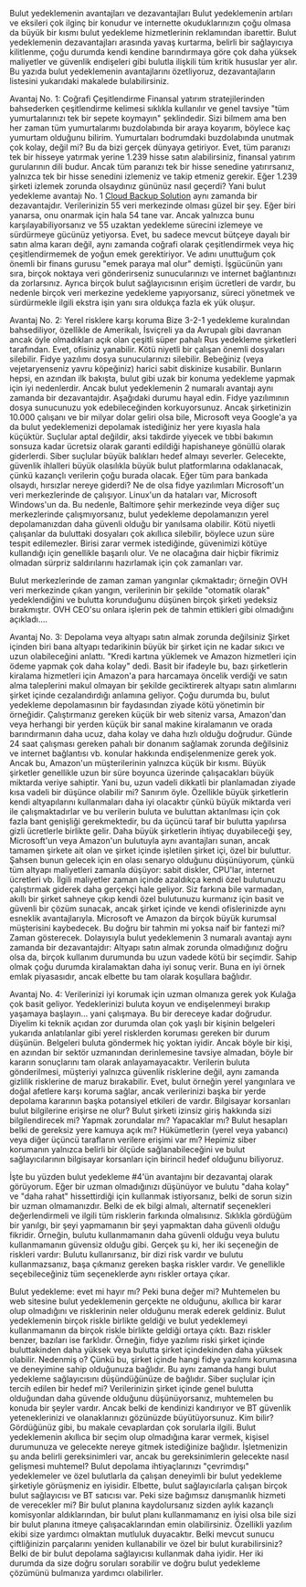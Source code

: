 Bulut yedeklemenin avantajları ve dezavantajları
Bulut yedeklemenin artıları ve eksileri çok ilginç bir konudur ve internette okuduklarınızın çoğu olmasa da büyük bir kısmı bulut yedekleme hizmetlerinin reklamından ibarettir. Bulut yedeklemenin dezavantajları arasında yavaş kurtarma, belirli bir sağlayıcıya kilitlenme, çoğu durumda kendi kendine barındırmaya göre çok daha yüksek maliyetler ve güvenlik endişeleri gibi bulutla ilişkili tüm kritik hususlar yer alır. Bu yazıda bulut yedeklemenin avantajlarını özetliyoruz, dezavantajların listesini yukarıdaki makalede bulabilirsiniz.

Avantaj No. 1: Coğrafi Çeşitlendirme
Finansal yatırım stratejilerinden bahsederken çeşitlendirme kelimesi sıklıkla kullanılır ve genel tavsiye "tüm yumurtalarınızı tek bir sepete koymayın" şeklindedir. Sizi bilmem ama ben her zaman tüm yumurtalarımı buzdolabında bir araya koyarım, böylece kaç yumurtam olduğunu bilirim. Yumurtaları bodrumdaki buzdolabında unutmak çok kolay, değil mi? Bu da bizi gerçek dünyaya getiriyor. Evet, tüm paranızı tek bir hisseye yatırmak yerine 1.239 hisse satın alabilirsiniz, finansal yatırım gurularının dili budur. Ancak tüm paranızı tek bir hisse senedine yatırırsanız, yalnızca tek bir hisse senedini izlemeniz ve takip etmeniz gerekir. Eğer 1.239 şirketi izlemek zorunda olsaydınız gününüz nasıl geçerdi?
Yani bulut yedekleme avantajı No. 1 [Cloud Backup Solution](https://backupchain.com/en/backupchain/) aynı zamanda bir dezavantajdır. Verilerinizin 55 veri merkezinde olması güzel bir şey. Eğer biri yanarsa, onu onarmak için hala 54 tane var. Ancak yalnızca bunu karşılayabiliyorsanız ve 55 uzaktan yedekleme sürecini izlemeye ve sürdürmeye gücünüz yetiyorsa. Evet, bu sadece mevcut bütçeye dayalı bir satın alma kararı değil, aynı zamanda coğrafi olarak çeşitlendirmek veya hiç çeşitlendirmemek de yoğun emek gerektiriyor.
Ve adını unuttuğum çok önemli bir finans gurusu "emek paraya mal olur" demişti. İşgücünün yanı sıra, birçok noktaya veri gönderirseniz sunucularınızı ve internet bağlantınızı da zorlarsınız. Ayrıca birçok bulut sağlayıcısının erişim ücretleri de vardır, bu nedenle birçok veri merkezine yedekleme yapıyorsanız, süreci yönetmek ve sürdürmekle ilgili ekstra işin yanı sıra oldukça fazla ek yük oluşur.

Avantaj No. 2: Yerel risklere karşı koruma
Bize 3-2-1 yedekleme kuralından bahsediliyor, özellikle de Amerikalı, İsviçreli ya da Avrupalı gibi davranan ancak öyle olmadıkları açık olan çeşitli süper pahalı Rus yedekleme şirketleri tarafından. Evet, ofisiniz yanabilir. Kötü niyetli bir çalışan önemli dosyaları silebilir. Fidye yazılımı dosya sunucularınızı silebilir. Bebeğiniz (veya vejetaryenseniz yavru köpeğiniz) harici sabit diskinize kusabilir. Bunların hepsi, en azından ilk bakışta, bulut gibi uzak bir konuma yedekleme yapmak için iyi nedenlerdir.
Ancak bulut yedeklemenin 2 numaralı avantajı aynı zamanda bir dezavantajdır. Aşağıdaki durumu hayal edin. Fidye yazılımının dosya sunucunuzu yok edebileceğinden korkuyorsunuz. Ancak şirketinizin 10.000 çalışanı ve bir milyar dolar geliri olsa bile, Microsoft veya Google'a ya da bulut yedeklemenizi depolamak istediğiniz her yere kıyasla hala küçüktür. Suçlular aptal değildir, aksi takdirde yiyecek ve tıbbi bakımın sonsuza kadar ücretsiz olarak garanti edildiği hapishaneye gönüllü olarak giderlerdi.
Siber suçlular büyük balıkları hedef almayı severler. Gelecekte, güvenlik ihlalleri büyük olasılıkla büyük bulut platformlarına odaklanacak, çünkü kazançlı verilerin çoğu burada olacak. Eğer tüm para bankada olsaydı, hırsızlar nereye giderdi? Ne de olsa fidye yazılımları Microsoft'un veri merkezlerinde de çalışıyor. Linux'un da hataları var, Microsoft Windows'un da. Bu nedenle, Baltimore şehir merkezinde veya diğer suç merkezlerinde çalışmıyorsanız, bulut yedekleme depolamanızın yerel depolamanızdan daha güvenli olduğu bir yanılsama olabilir. Kötü niyetli çalışanlar da buluttaki dosyaları çok akıllıca silebilir, böylece uzun süre tespit edilemezler. Birisi zarar vermek istediğinde, güvenimizi kötüye kullandığı için genellikle başarılı olur. Ve ne olacağına dair hiçbir fikrimiz olmadan sürpriz saldırılarını hazırlamak için çok zamanları var.


Bulut merkezlerinde de zaman zaman yangınlar çıkmaktadır; örneğin OVH veri merkezinde çıkan yangın, verilerinin bir şekilde "otomatik olarak" yedeklendiğini ve bulutta korunduğunu düşünen birçok şirketi yedeksiz bırakmıştır. OVH CEO'su onlara işlerin pek de tahmin ettikleri gibi olmadığını açıkladı....


Avantaj No. 3: Depolama veya altyapı satın almak zorunda değilsiniz
Şirket içinden biri bana altyapı tedarikinin büyük bir şirket için ne kadar sıkıcı ve uzun olabileceğini anlattı. "Kredi kartına yüklemek ve Amazon hizmetleri için ödeme yapmak çok daha kolay" dedi. Basit bir ifadeyle bu, bazı şirketlerin kiralama hizmetleri için Amazon'a para harcamaya öncelik verdiği ve satın alma taleplerini makul olmayan bir şekilde geciktirerek altyapı satın alımlarını şirket içinde cezalandırdığı anlamına geliyor. Çoğu durumda bu, bulut yedekleme depolamasının bir faydasından ziyade kötü yönetimin bir örneğidir.
Çalıştırmanız gereken küçük bir web siteniz varsa, Amazon'dan veya herhangi bir yerden küçük bir sanal makine kiralamanın ve orada barındırmanın daha ucuz, daha kolay ve daha hızlı olduğu doğrudur. Günde 24 saat çalışması gereken pahalı bir donanım sağlamak zorunda değilsiniz ve internet bağlantısı vb. konular hakkında endişelenmenize gerek yok. Ancak bu, Amazon'un müşterilerinin yalnızca küçük bir kısmı. Büyük şirketler genellikle uzun bir süre boyunca üzerinde çalışacakları büyük miktarda veriye sahiptir.
Yani bu, uzun vadeli dikkatli bir planlamadan ziyade kısa vadeli bir düşünce olabilir mi? Sanırım öyle. Özellikle büyük şirketlerin kendi altyapılarını kullanmaları daha iyi olacaktır çünkü büyük miktarda veri ile çalışmaktadırlar ve bu verilerin buluta ve buluttan aktarılması için çok fazla bant genişliği gerekmektedir, bu da üçüncü taraf bir bulutta yapılırsa gizli ücretlerle birlikte gelir.
Daha büyük şirketlerin ihtiyaç duyabileceği şey, Microsoft'un veya Amazon'un bulutuyla aynı avantajları sunan, ancak tamamen şirkete ait olan ve şirket içinde işletilen şirket içi, özel bir buluttur. Şahsen bunun gelecek için en olası senaryo olduğunu düşünüyorum, çünkü tüm altyapı maliyetleri zamanla düşüyor: sabit diskler, CPU'lar, internet ücretleri vb. İlgili maliyetler zaman içinde azaldıkça kendi özel bulutunuzu çalıştırmak giderek daha gerçekçi hale geliyor. Siz farkına bile varmadan, akıllı bir şirket sahneye çıkıp kendi özel bulutunuzu kurmanız için basit ve güvenli bir çözüm sunacak, ancak şirket içinde ve kendi ofislerinizde aynı esneklik avantajlarıyla. Microsoft ve Amazon da birçok büyük kurumsal müşterisini kaybedecek. Bu doğru bir tahmin mi yoksa naif bir fantezi mi? Zaman gösterecek.
Dolayısıyla bulut yedeklemenin 3 numaralı avantajı aynı zamanda bir dezavantajdır: Altyapı satın almak zorunda olmadığınız doğru olsa da, birçok kullanım durumunda bu uzun vadede kötü bir seçimdir. Sahip olmak çoğu durumda kiralamaktan daha iyi sonuç verir. Buna en iyi örnek emlak piyasasıdır, ancak elbette bu tam olarak koşullara bağlıdır.

Avantaj No. 4: Verilerinizi iyi korumak için uzman olmanıza gerek yok
Kulağa çok basit geliyor. Yedeklerinizi buluta koyun ve endişelenmeyi bırakıp yaşamaya başlayın... yani çalışmaya. Bu bir dereceye kadar doğrudur. Diyelim ki teknik açıdan zor durumda olan çok yaşlı bir kişinin belgeleri yukarıda anlatılanlar gibi yerel risklerden koruması gereken bir durum düşünün. Belgeleri buluta göndermek hiç yoktan iyidir. Ancak böyle bir kişi, en azından bir sektör uzmanından derinlemesine tavsiye almadan, böyle bir kararın sonuçlarını tam olarak anlayamayacaktır. Verilerin buluta gönderilmesi, müşteriyi yalnızca güvenlik risklerine değil, aynı zamanda gizlilik risklerine de maruz bırakabilir. Evet, bulut örneğin yerel yangınlara ve doğal afetlere karşı koruma sağlar, ancak verilerinizi başka bir yerde depolama kararının başka potansiyel etkileri de vardır.
Bilgisayar korsanları bulut bilgilerine erişirse ne olur? Bulut şirketi izinsiz giriş hakkında sizi bilgilendirecek mi? Yapmak zorundalar mı? Yapacaklar mı? Bulut hesapları belki de gereksiz yere kamuya açık mı? Hükümetlerin (yerel veya yabancı) veya diğer üçüncü tarafların verilere erişimi var mı? Hepimiz siber korumanın yalnızca belirli bir ölçüde sağlanabileceğini ve bulut sağlayıcılarının bilgisayar korsanları için birincil hedef olduğunu biliyoruz.


İşte bu yüzden bulut yedekleme #4'ün avantajını bir dezavantaj olarak görüyorum. Eğer bir uzman olmadığınızı düşünüyor ve bulutu "daha kolay" ve "daha rahat" hissettirdiği için kullanmak istiyorsanız, belki de sorun sizin bir uzman olmamanızdır. Belki de ek bilgi almalı, alternatif seçenekleri değerlendirmeli ve ilgili tüm risklerin farkında olmalısınız. Sıklıkla gördüğüm bir yanılgı, bir şeyi yapmamanın bir şeyi yapmaktan daha güvenli olduğu fikridir. Örneğin, bulutu kullanmamanın daha güvenli olduğu veya bulutu kullanmamanın güvensiz olduğu gibi. Gerçek şu ki, her iki seçeneğin de riskleri vardır: Bulutu kullanırsanız, bir dizi risk vardır ve bulutu kullanmazsanız, başa çıkmanız gereken başka riskler vardır. Ve genellikle seçebileceğiniz tüm seçeneklerde aynı riskler ortaya çıkar.


Bulut yedekleme: evet mi hayır mı? Peki buna değer mi?
Muhtemelen bu web sitesine bulut yedeklemenin gerçekte ne olduğunu, akıllıca bir karar olup olmadığını ve risklerinin neler olduğunu merak ederek geldiniz. Bulut yedeklemenin birçok riskle birlikte geldiği ve bulut yedeklemeyi kullanmamanın da birçok riskle birlikte geldiği ortaya çıktı. Bazı riskler benzer, bazıları ise farklıdır. Örneğin, fidye yazılımı riski şirket içinde buluttakinden daha yüksek veya bulutta şirket içindekinden daha yüksek olabilir.
Nedenmiş o? Çünkü bu, şirket içinde hangi fidye yazılımı korumasına ve deneyimine sahip olduğunuza bağlıdır. Bu aynı zamanda hangi bulut yedekleme sağlayıcısını düşündüğünüze de bağlıdır. Siber suçlular için tercih edilen bir hedef mi? Verilerinizin şirket içinde genel bulutta olduğundan daha güvende olduğunu düşünüyorsanız, muhtemelen bu konuda bir şeyler vardır. Ancak belki de kendinizi kandırıyor ve BT güvenlik yeteneklerinizi ve olanaklarınızı gözünüzde büyütüyorsunuz. Kim bilir?
Gördüğünüz gibi, bu makale cevaplardan çok sorularla ilgili. Bulut yedeklemenin akıllıca bir seçim olup olmadığına karar vermek, kişisel durumunuza ve gelecekte nereye gitmek istediğinize bağlıdır. İşletmenizin şu anda belirli gereksinimleri var, ancak bu gereksinimlerin gelecekte nasıl gelişmesi muhtemel? Bulut depolama ihtiyaçlarınızı "çevrimdışı" yedeklemeler ve özel bulutlarla da çalışan deneyimli bir bulut yedekleme şirketiyle görüşmeniz en iyisidir. Elbette, bulut sağlayıcılarla çalışan birçok bulut sağlayıcısı ve BT satıcısı var. Peki size bağımsız danışmanlık hizmeti de verecekler mi? Bir bulut planına kaydolursanız sizden aylık kazançlı komisyonlar aldıklarından, bir bulut planı kullanmamanız en iyisi olsa bile sizi bir bulut planına itmeye çalışacaklarından emin olabilirsiniz.
Özellikli yazılım ekibi size yardımcı olmaktan mutluluk duyacaktır. Belki mevcut sunucu çiftliğinizin parçalarını yeniden kullanabilir ve özel bir bulut kurabilirsiniz? Belki de bir bulut depolama sağlayıcısı kullanmak daha iyidir. Her iki durumda da size doğru soruları sorabilir ve doğru bulut yedekleme çözümünü bulmanıza yardımcı olabilirler.
